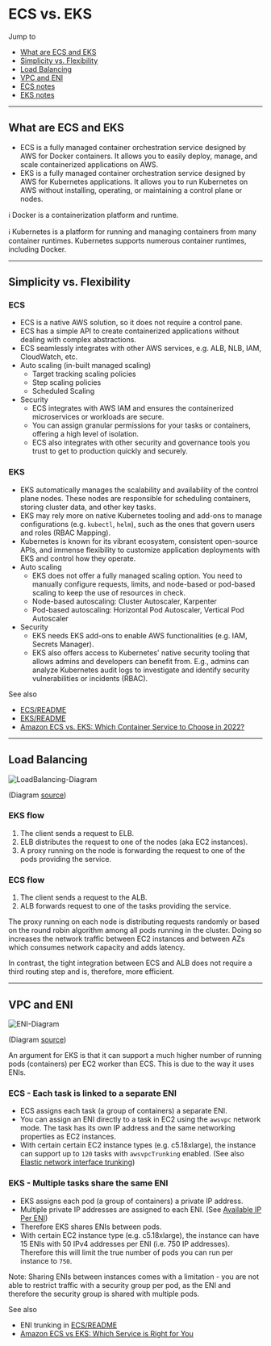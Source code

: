 # ECS vs. EKS

Jump to
- [What are ECS and EKS](#what-are-ecs-and-eks)
- [Simplicity vs. Flexibility](#simplicity-vs-flexibility)
- [Load Balancing](#load-balancing)
- [VPC and ENI](#vpc-and-eni)
- [ECS notes](./ECS/README.md)
- [EKS notes](./EKS/README.md)

---
## What are ECS and EKS

- ECS is a fully managed container orchestration service designed by AWS for Docker containers. It allows you to easily deploy, manage, and scale containerized applications on AWS.
- EKS is a fully managed container orchestration service designed by AWS for Kubernetes applications. It allows you to run Kubernetes on AWS without installing, operating, or maintaining a control plane or nodes.

ℹ️ Docker is a containerization platform and runtime.

ℹ️ Kubernetes is a platform for running and managing containers from many container runtimes. Kubernetes supports numerous container runtimes, including Docker.


---
## Simplicity vs. Flexibility

### ECS
- ECS is a native AWS solution, so it does not require a control pane.
- ECS has a simple API to create containerized applications without dealing with complex abstractions.
- ECS seamlessly integrates with other AWS services, e.g. ALB, NLB, IAM, CloudWatch, etc.
- Auto scaling (in-built managed scaling)
    - Target tracking scaling policies
    - Step scaling policies
    - Scheduled Scaling
- Security
    - ECS integrates with AWS IAM and ensures the containerized microservices or workloads are secure.
    - You can assign granular permissions for your tasks or containers, offering a high level of isolation.
    - ECS also integrates with other security and governance tools you trust to get to production quickly and securely.

### EKS
- EKS automatically manages the scalability and availability of the control plane nodes. These nodes are responsible for scheduling containers, storing cluster data, and other key tasks.
- EKS may rely more on native Kubernetes tooling and add-ons to manage configurations (e.g. `kubectl`, `helm`), such as the ones that govern users and roles (RBAC Mapping).
- Kubernetes is known for its vibrant ecosystem, consistent open-source APIs, and immense flexibility to customize application deployments with EKS and control how they operate.
- Auto scaling
    - EKS does not offer a fully managed scaling option. You need to manually configure requests, limits, and node-based or pod-based scaling to keep the use of resources in check.
    - Node-based autoscaling: Cluster Autoscaler, Karpenter
    - Pod-based autoscaling: Horizontal Pod Autoscaler, Vertical Pod Autoscaler
- Security
    - EKS needs EKS add-ons to enable AWS functionalities (e.g. IAM, Secrets Manager).
    - EKS also offers access to Kubernetes' native security tooling that allows admins and developers can benefit from. E.g., admins can analyze Kubernetes audit logs to investigate and identify security vulnerabilities or incidents (RBAC).

See also
- [ECS/README](./ECS/README.md)
- [EKS/README](./EKS/README.md)
- [Amazon ECS vs. EKS: Which Container Service to Choose in 2022?](https://www.simform.com/blog/amazon-ecs-vs-eks/)


---
## Load Balancing

![LoadBalancing-Diagram](https://miro.medium.com/max/700/0*iMPJ-d8_-sJwIAqn.png)

(Diagram [source](https://medium.com/swlh/eks-vs-ecs-orchestrating-containers-on-aws-9d49d3ff7f8d))

### EKS flow
1. The client sends a request to ELB.
2. ELB distributes the request to one of the nodes (aka EC2 instances).
3. A proxy running on the node is forwarding the request to one of the pods providing the service.

### ECS flow
1. The client sends a request to the ALB.
2. ALB forwards request to one of the tasks providing the service.

The proxy running on each node is distributing requests randomly or based on the round robin algorithm among all pods running in the cluster. Doing so increases the network traffic between EC2 instances and between AZs which consumes network capacity and adds latency.

In contrast, the tight integration between ECS and ALB does not require a third routing step and is, therefore, more efficient.


---
## VPC and ENI

![ENI-Diagram](https://miro.medium.com/max/700/0*KlCElQoKiuMOw8uw.png)

(Diagram [source](https://medium.com/swlh/eks-vs-ecs-orchestrating-containers-on-aws-9d49d3ff7f8d))

An argument for EKS is that it can support a much higher number of running pods (containers) per EC2 worker than ECS.
This is due to the way it uses ENIs.

### ECS - Each task is linked to a separate ENI
- ECS assigns each task (a group of containers) a separate ENI.
- You can assign an ENI directly to a task in EC2 using the `awsvpc` network mode. The task has its own IP address and the same networking properties as EC2 instances.
- With certain certain EC2 instance types (e.g. c5.18xlarge), the instance can support up to `120` tasks with `awsvpcTrunking` enabled. (See also [Elastic network interface trunking](https://docs.aws.amazon.com/AmazonECS/latest/developerguide/container-instance-eni.html))

### EKS - Multiple tasks share the same ENI
- EKS assigns each pod (a group of containers) a private IP address.
- Multiple private IP addresses are assigned to each ENI. (See [Available IP Per ENI](https://docs.aws.amazon.com/AWSEC2/latest/UserGuide/using-eni.html#AvailableIpPerENI))
- Therefore EKS shares ENIs between pods.
- With certain EC2 instance type (e.g. c5.18xlarge), the instance can have 15 ENIs with 50 IPv4 addresses per ENI (i.e. 750 IP addresses). Therefore this will limit the true number of pods you can run per instance to `750`.

Note: Sharing ENIs between instances comes with a limitation - you are not able to restrict traffic with a security group per pod, as the ENI and therefore the security group is shared with multiple pods.

See also
- ENI trunking in [ECS/README](./ECS/README.md)
- [Amazon ECS vs EKS: Which Service is Right for You](https://www.missioncloud.com/blog/amazon-ecs-vs-eks-which-service-is-right-for-you)
